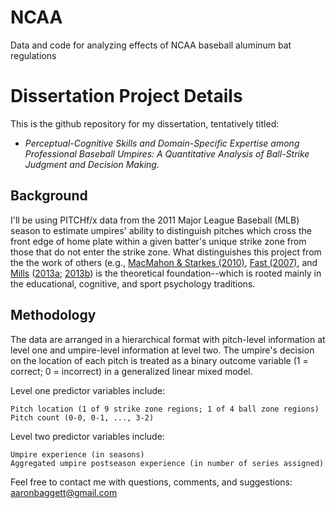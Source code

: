 NCAA
====

Data and code for analyzing effects of NCAA baseball aluminum bat regulations

# Dissertation Project Details
This is the github repository for my dissertation, tentatively titled:
* _Perceptual-Cognitive Skills and Domain-Specific Expertise among Professional Baseball Umpires: A Quantitative Analysis of Ball-Strike Judgment and Decision Making._

## Background
I'll be using PITCHf/x data from the 2011 Major League Baseball (MLB) season to estimate umpires' ability to distinguish pitches which cross the front edge of home plate within a given batter's unique strike zone from those that do not enter the strike zone.  What distinguishes this project from the the work of others (e.g., [MacMahon & Starkes (2010)](http://www.ncbi.nlm.nih.gov/pubmed/18409106), [Fast (2007)](http://www.baseballprospectus.com/article.php?articleid=14572), and [Mills](http://princeofslides.blogspot.com/) ([2013a](http://jse.sagepub.com/content/early/2013/05/02/1527002513487740); [2013b](http://onlinelibrary.wiley.com/doi/10.1002/mde.2630/abstract)) is the theoretical foundation--which is rooted mainly in the educational, cognitive, and sport psychology traditions.

## Methodology
The data are arranged in a hierarchical format with pitch-level information at level one and umpire-level information at level two.  The umpire's decision on the location of each pitch is treated as a binary outcome variable (1 = correct; 0 = incorrect) in a generalized linear mixed model.

Level one predictor variables include:
```
Pitch location (1 of 9 strike zone regions; 1 of 4 ball zone regions)
Pitch count (0-0, 0-1, ..., 3-2)
```
Level two predictor variables include:
```
Umpire experience (in seasons)
Aggregated umpire postseason experience (in number of series assigned)
```

Feel free to contact me with questions, comments, and suggestions:
aaronbaggett@gmail.com
